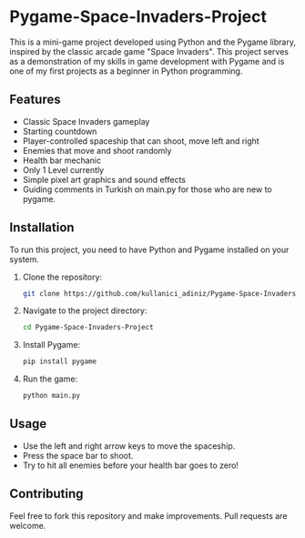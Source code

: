 # Pygame-Space-Invaders-Project

This is a mini-game project developed using Python and the Pygame library, inspired by the classic arcade game "Space Invaders". This project serves as a demonstration of my skills in game development with Pygame and is one of my first projects as a beginner in Python programming.

## Features

- Classic Space Invaders gameplay
- Starting countdown
- Player-controlled spaceship that can shoot, move left and right
- Enemies that move and shoot randomly
- Health bar mechanic
- Only 1 Level currently
- Simple pixel art graphics and sound effects
- Guiding comments in Turkish on main.py for those who are new to pygame.

## Installation

To run this project, you need to have Python and Pygame installed on your system.

1. Clone the repository:
    ```bash
    git clone https://github.com/kullanici_adiniz/Pygame-Space-Invaders-Project.git
    ```

2. Navigate to the project directory:
    ```bash
    cd Pygame-Space-Invaders-Project
    ```

3. Install Pygame:
    ```bash
    pip install pygame
    ```

4. Run the game:
    ```bash
    python main.py
    ```

## Usage

- Use the left and right arrow keys to move the spaceship.
- Press the space bar to shoot.
- Try to hit all enemies before your health bar goes to zero!

## Contributing

Feel free to fork this repository and make improvements. Pull requests are welcome.


